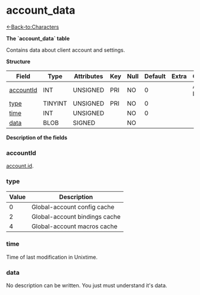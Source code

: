 # account\_data

[<-Back-to:Characters](database-characters.md)

**The \`account\_data\` table**

Contains data about client account and settings.

**Structure**

| Field          | Type    | Attributes | Key | Null | Default | Extra | Comment            |
| -------------- | ------- | ---------- | --- | ---- | ------- | ----- | ------------------ |
| [accountId][1] | INT     | UNSIGNED   | PRI | NO   | 0       |       | Account Identifier |
| [type][2]      | TINYINT | UNSIGNED   | PRI | NO   | 0       |       |                    |
| [time][3]      | INT     | UNSIGNED   |     | NO   | 0       |       |                    |
| [data][4]      | BLOB    | SIGNED     |     | NO   |         |       |                    |

[1]: #accountId
[2]: #type
[3]: #time
[4]: #data

**Description of the fields**

### accountId

[account.id](http://www.azerothcore.org/wiki/account#id).

### type

| Value | Description                   |
| ----- | ----------------------------- |
| 0     | Global-account config cache   |
| 2     | Global-account bindings cache |
| 4     | Global-account macros cache   |

### time

Time of last modification in Unixtime.

### data

No description can be written. You just must understand it's data.
